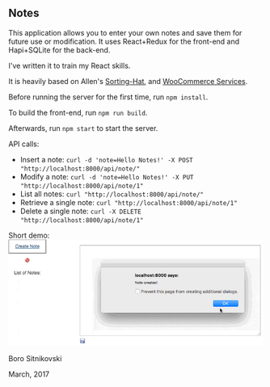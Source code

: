 Notes
-----
This application allows you to enter your own notes and save them for future use or modification. It uses React+Redux for the front-end and Hapi+SQLite for the back-end.

I've written it to train my React skills.

It is heavily based on Allen's [Sorting-Hat](https://github.com/allendav/sorting-hat), and [WooCommerce Services](https://github.com/Automattic/woocommerce-services/).

Before running the server for the first time, run `npm install`.

To build the front-end, run `npm run build`.

Afterwards, run `npm start` to start the server.

API calls:
- Insert a note: `curl -d 'note=Hello Notes!' -X POST "http://localhost:8000/api/note/"`
- Modify a note: `curl -d 'note=Hello Notes!' -X PUT "http://localhost:8000/api/note/1"`
- List all notes: `curl "http://localhost:8000/api/note/"`
- Retrieve a single note: `curl "http://localhost:8000/api/note/1"`
- Delete a single note: `curl -X DELETE "http://localhost:8000/api/note/1"`

Short demo:
![Notes demo](https://raw.githubusercontent.com/bor0/notes/master/notes-demo.gif)

Boro Sitnikovski

March, 2017
